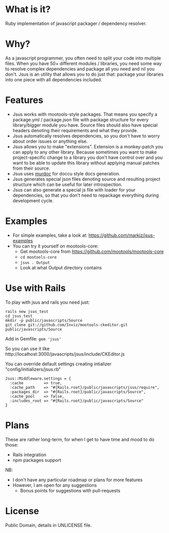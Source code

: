 What is it?
=============

Ruby implementation of javascript packager / dependency resolver.

Why?
====

As a javascript programmer, you often need to split your code into
multiple files. When you have 50+ different modules / libraries, you
need some way to resolve complex dependencies and package all you need
and nil you don't. Jsus is an utility that allows you to do just that: 
package your libraries into one piece with all dependencies included.

Features
========

* Jsus works with mootools-style packages. That means you specify a
  package.yml / package.json file with package structure for every
  library/bigger module you have. Source files should also have special
  headers denoting their requirements and what they provide.
* Jsus automatically resolves dependencies, so you don't have to worry about
  order issues or anything else.
* Jsus allows you to make "extensions". Extension is a monkey-patch you can 
  apply to any other library. Because sometimes you want to make project-specific
  change to a library you don't have control over and you want to be able to
  update this library without applying manual patches from their source.
* Jsus uses [murdoc](https://github.com/markiz/murdoc) for doccu style docs 
  generation.
* Jsus generates special json files denoting source and resulting project
  structure which can be useful for later introspection.
* Jsus can also generate a special js file with loader for your dependencies,
  so that you don't need to repackage everything during development cycle.
  
Examples
========

* For simple examples, take a look at: https://github.com/markiz/jsus-examples
* You can try it yourself on mootools-core:
  * Get mootools-core from https://github.com/mootools/mootools-core
  * `cd mootools-core`
  * `jsus . Output`
  * Look at what Output directory contains

Use with Rails
==============
To play with jsus and rails you need just:
 
    rails new jsus_test
    cd jsus_test
    mkdir -p public/javascripts/Source
    git clone git://github.com/Inviz/mootools-ckeditor.git public/javascripts/Source

Add in Gemfile:
`gem 'jsus'`

So you can use it like http://localhost:3000/javascripts/jsus/include/CKEditor.js

You can override default settings creating intializer "config/initializers/jsus.rb"

    Jsus::Middleware.settings = {
      :cache         => true,
      :cache_path    => "#{Rails.root}/public/javascripts/jsus/require",
      :packages_dir  => "#{Rails.root}/public/javascripts/Source",
      :cache_pool    => false,
      :includes_root => "#{Rails.root}/public/javascripts/Source"
    }

Plans
=====

These are rather long-term, for when I get to have time and mood to do those:
* Rails integration
* npm packages support

NB:
* I don't have any particular roadmap or plans for more features
* However, I am open for any suggestions
  * Bonus points for suggestions with pull-requests


License
=======

Public Domain, details in UNLICENSE file.
